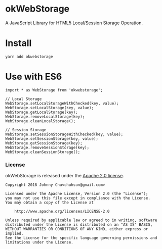 # okWebStorage
A JavaScript Library for HTML5 Local/Session Storage Operation.

# Install
```
yarn add okwebstorage
```

# Use with ES6
```
import * as WebStorage from 'okwebstorage';

// Local Storage
WebStorage.setLocalStorageWithChecked(key, value);
WebStorage.setLocalStorage(key, value);
WebStorage.getLocalStorage(key);
WebStorage.removeLocalStorage(key);
WebStorage.cleanLocalStorage();

// Session Storage
WebStorage.setSessionStorageWithChecked(key, value);
WebStorage.setSessionStorage(key, value);
WebStorage.getSessionStorage(key);
WebStorage.removeSessionStorage(key);
WebStorage.cleanSessionStorage();
```

### License

okWebStorage is released under the [Apache 2.0 license](LICENSE).

```
Copyright 2018 Johnny Chu<chuhsun@gmail.com>

Licensed under the Apache License, Version 2.0 (the "License");
you may not use this file except in compliance with the License.
You may obtain a copy of the License at

    http://www.apache.org/licenses/LICENSE-2.0

Unless required by applicable law or agreed to in writing, software
distributed under the License is distributed on an "AS IS" BASIS,
WITHOUT WARRANTIES OR CONDITIONS OF ANY KIND, either express or implied.
See the License for the specific language governing permissions and
limitations under the License.
```
